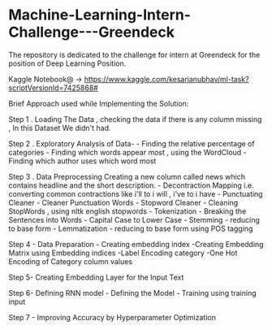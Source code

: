 # Machine-Learning-Intern-Challenge---Greendeck

The repository is dedicated to the challenge for intern at Greendeck for the position of Deep Learning Position.

Kaggle Notebook@ -> https://www.kaggle.com/kesarianubhav/ml-task?scriptVersionId=7425868#

Brief Approach used while Implementing the Solution:

Step 1 . Loading The Data , checking the data if there is any column missing , In this Dataset We didn't had.

Step 2 . Exploratory Analysis of Data-
         - Finding the relative percentage of categories 
         - Finding which words appear most , using the WordCloud
         - Finding which author uses which word most
         
Step 3 . Data Preprocessing
        Creating a new column called news which contains headline and the short description.
        - Decontraction Mapping i.e. converting common contractions like i'll to i will , i've to i have
        - Punctuating Cleaner - Cleaner Punctuation Words
        - Stopword Cleaner - Cleaning StopWords , using nltk english stopwords
        - Tokenization - Breaking the Sentences into Words
        - Capital Case to Lower Case
        - Stemming - reducing to base form
        - Lemmatization - reducing to base form using POS tagging
        
Step 4 - Data Preparation
        - Creating embedding index
        -Creating Embedding Matrix using Embedding indices
        -Label Encoding category
        -One Hot Encoding of Category column values
     
Step 5- Creating Embedding Layer for the Input Text

Step 6- Defining RNN model
      - Defining the Model 
      - Training using training input
      
Step 7 - Improving Accuracy by Hyperparameter Optimization

